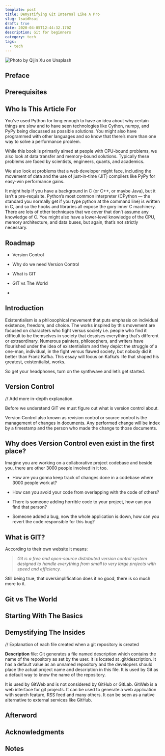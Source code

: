 ```yaml
---
template: post
title: Demystifying Git Internal Like A Pro
slug: lsaidhsai
draft: true
date: 2020-04-05T12:44:32.170Z
description: Git for beginners
category: tech
tags:
  - tech
---
```



![Photo by [Qijin Xu](https://unsplash.com/@obkim?utm_source=medium&utm_medium=referral) on [Unsplash](https://unsplash.com?utm_source=medium&utm_medium=referral)](https://cdn-images-1.medium.com/max/12000/0*msUDFngFpw93AzHi)

## Preface



## Prerequisites



## Who Is This Article For

You’ve used Python for long enough to have an idea about why certain things are slow and to have seen technologies like Cython, numpy, and PyPy being discussed as possible solutions. You might also have programmed with other languages and so know that there’s more than one way to solve a performance problem. 

While this book is primarily aimed at people with CPU-bound problems, we also look at data transfer and memory-bound solutions. Typically these problems are faced by scientists, engineers, quants, and academics. 

We also look at problems that a web developer might face, including the movement of data and the use of just-in-time (JIT) compilers like PyPy for easy-win performance gains.

It might help if you have a background in C (or C++, or maybe Java), but it isn’t a pre-requisite. Python’s most common interpreter (CPython — the standard you normally get if you type python at the command line) is written in C, and so the hooks and libraries all expose the gory inner C machinery. There are lots of other techniques that we cover that don’t assume any knowledge of C. You might also have a lower-level knowledge of the CPU, memory architecture, and data buses, but again, that’s not strictly necessary.

## Roadmap

* Version Control

* Why do we need Version Control

* What is GIT

* GIT vs The World

* 

## Introduction

Existentialism is a philosophical movement that puts emphasis on individual existence, freedom, and choice. The works inspired by this movement are focused on characters who fight versus society i.e. people who find it difficult to be themselves in society that despises everything that’s different or extraordinary. Numerous painters, philosophers, and writers have flourished under the idea of existentialism and they depict the struggle of a one-man, individual, in the fight versus flawed society, but nobody did it better than Franz Kafka. This essay will focus on Kafka’s life that shaped his greatest, existentialist, works.

So get your headphones, turn on the synthwave and let’s get started.

## Version Control

// Add more in-depth explanation.

Before we understand GIT we must figure out what is version control about.

Version Control also known as revision control or source control is the management of changes in documents. Any performed change will be index by a timestamp and the person who made the change to those documents.

## Why does Version Control even exist in the first place?

Imagine you are working on a collaborative project codebase and beside you, there are other 3000 people involved in it too.

* How are you gonna keep track of changes done in a codebase where 3000 people work at?

* How can you avoid your code from overlapping with the code of others?

* There is someone adding horrible code to your project, how can you find that person?

* Someone added a bug, now the whole application is down, how can you revert the code responsible for this bug?

## What is GIT?

According to their own website it means:
>  *Git is a free and open-source distributed version control system designed to handle everything from small to very large projects with speed and efficiency.*

Still being true, that oversimplification does it no good, there is so much more to it.



## Git vs The World



## Starting With The Basics



## Demystifying The Insides

// Explanation of each file created when a git repository is created

**Description** file: Git generates a file named description which contains the name of the repository as set by the user. It is located at .git/description. It has a default value as an unnamed repository and the developers should place the actual project name and description in this file. It is used by Git as a default way to know the name of the repository.

It is used by GitWeb and is not considered by GitHub or GitLab.
GitWeb is a web interface for git projects. It can be used to generate a web application with search feature, RSS feed and many others. It can be seen as a native alternative to external services like GitHub.



## Afterword



## Acknowledgments



## Notes

